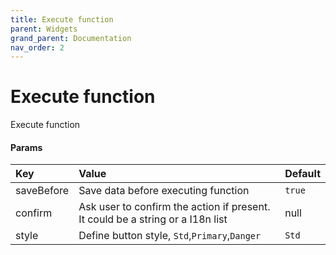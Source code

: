 ```yaml
---
title: Execute function
parent: Widgets
grand_parent: Documentation
nav_order: 2
---
```


# Execute function

Execute function


#### Params

| Key        | Value                                                                          | Default | 
|:-----------|:-------------------------------------------------------------------------------|---------|
| saveBefore | Save data before executing function                                            | `true`  |
| confirm    | Ask user to confirm the action if present. It could be a string or a I18n list | null    |
| style      | Define button style, `Std`,`Primary`,`Danger`                                  | `Std`   |